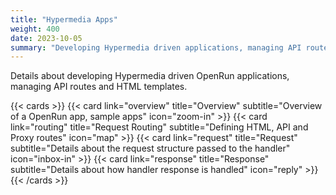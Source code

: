 ```yaml
---
title: "Hypermedia Apps"
weight: 400
date: 2023-10-05
summary: "Developing Hypermedia driven applications, managing API routes and HTML templates"
---
```


Details about developing Hypermedia driven OpenRun applications, managing API routes and HTML templates.

{{< cards >}}
{{< card link="overview" title="Overview" subtitle="Overview of a OpenRun app, sample apps" icon="zoom-in" >}}
{{< card link="routing" title="Request Routing" subtitle="Defining HTML, API and Proxy routes" icon="map" >}}
{{< card link="request" title="Request" subtitle="Details about the request structure passed to the handler" icon="inbox-in" >}}
{{< card link="response" title="Response" subtitle="Details about how handler response is handled" icon="reply" >}}
{{< /cards >}}
